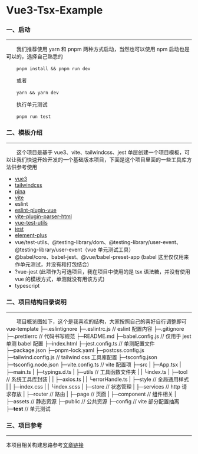 # Vue3-Tsx-Example

### 一、启动

---

&emsp;&emsp;我们推荐使用 yarn 和 pnpm 两种方式启动，当然也可以使用 npm 启动也是可以的，选择自己熟悉的

&emsp;&emsp;`pnpm install && pnpm run dev`

&emsp;&emsp;或者

&emsp;&emsp;`yarn && yarn dev`

&emsp;&emsp;执行单元测试

&emsp;&emsp;`pnpm run test`

### 二、模板介绍

---

&emsp;&emsp;这个项目是基于 vue3、vite、tailwindcss、jest 单层创建一个项目模板，可以让我们快速开始开发的一个基础版本项目，下面是这个项目里面的一些工具库方法供参考使用

- [vue3](https://v3.cn.vuejs.org/api/)
- [tailwindcss](https://www.tailwindcss.cn/docs)
- [pina](https://pinia.vuejs.org/introduction.html)
- [vite](https://vitejs.cn/)
- eslint
- [eslint-plugin-vue](https://eslint.vuejs.org/)
- [vite-plugin-parser-html](https://github.com/KanadeHu/vite-plugin-parse-html)
- [vue-test-utils](https://test-utils.vuejs.org/)
- [jest](https://www.jestjs.cn/)
- [element-plus](https://element-plus.org/zh-CN/)
- vue/test-utils、@testing-library/dom、@testing-library/user-event、@testing-library/user-event（vue 单元测试工具）
- @babel/core、babel-jest、@vue/babel-preset-app (babel 这里仅仅用来作单元测试，并没有和打包结合)
- ?vue-jest (此项作为可选项目，我在项目中使用的是 tsx 语法糖，并没有使用 vue 的模板方式，单测就没有用该方式)
- typescript

### 二、项目结构目录说明

---

&emsp;&emsp;项目概览图如下，这个是我喜欢的结构，大家按照自己的喜好自行调整即可
vue-template
├─.eslintignore
├─.eslintrc.js // eslint 配置内容
├─.gitignore
├─.prettierrc // 代码书写规范
├─README.md
├─babel.config.js // 仅用于 jest 单测 babel 配置
├─index.html
├─jest.config.ts // 单测配置文件
├─package.json
├─pnpm-lock.yaml
├─postcss.config.js
├─tailwind.config.js // tailwind css 工具库配置
├─tsconfig.json
├─tsconfig.node.json
├─vite.config.ts // vite 配置项
├─src
| ├─App.tsx
| ├─main.ts
| ├─typings.d.ts
| ├─utils // 工具函数文件夹
| | └index.ts
| ├─tool // 系统工具库封装
| | ├─axios.ts
| | └errorHandle.ts
| ├─style // 全局通用样式
| | ├─index.css
| | └index.scss
| ├─store // 状态管理
| ├─services // http 请求存放
| ├─router // 路由
| ├─page // 页面
| ├─component // 组件相关
| ├─assets // 静态资源
├─public // 公共资源
├─config // vite 部分配置抽离
├─**test** // 单元测试

### 三、项目参考

---

本项目相关构建思路参考[文章链接]()
